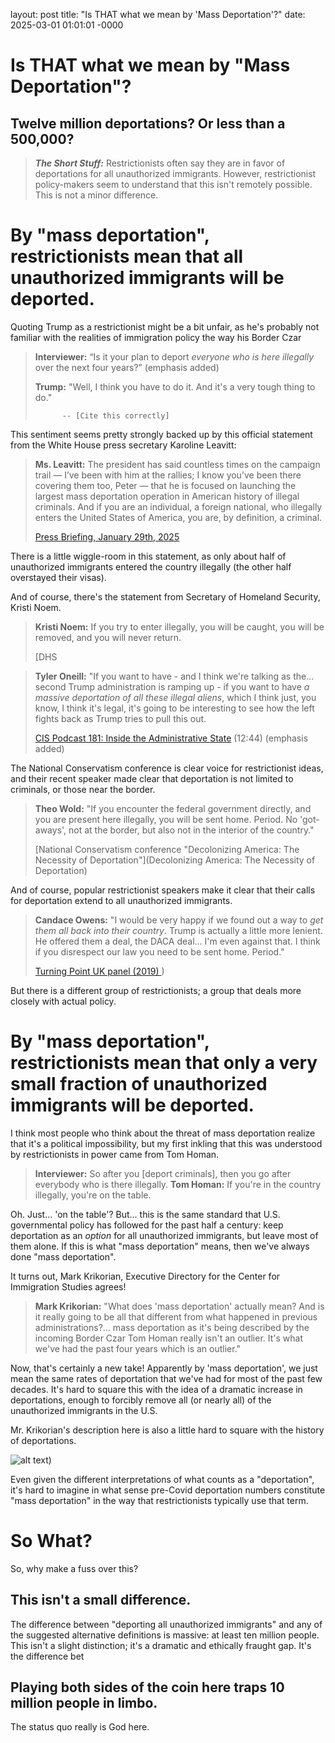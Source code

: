 layout: post
title: "Is THAT what we mean by 'Mass Deportation'?"
date: 2025-03-01 01:01:01 -0000

# Is THAT what we mean by "Mass Deportation"?
## Twelve million deportations? Or less than a 500,000?

>**_The Short Stuff:_** Restrictionists often say they are in favor of deportations for all unauthorized immigrants. However, restrictionist
>policy-makers seem to understand that this isn't remotely possible. This is not a minor difference.

# By "mass deportation", restrictionists mean that all unauthorized immigrants will be deported.

Quoting Trump as a restrictionist might be a bit unfair, as he's probably not familiar with the realities
of immigration policy the way his Border Czar

> **Interviewer:** “Is it your plan to deport *everyone who is here illegally* over the next four years?” (emphasis added)
>
> **Trump:** "Well, I think you have to do it. And it's a very tough thing to do."
> 
>           -- [Cite this correctly]

This sentiment seems pretty strongly backed up by this official statement from the White House press secretary Karoline Leavitt:

> **Ms. Leavitt:** The president has said countless times on the campaign trail — I’ve been with him at the rallies; I know you’ve been there covering them too, Peter — that he is focused on launching the largest
> mass deportation operation in American history of illegal criminals. 
> And if you are an individual, a foreign national, who illegally enters the United States of America, you are, by definition, a criminal.
>
> [Press Briefing, January 29th, 2025](https://www.whitehouse.gov/briefings-statements/2025/01/press-briefing-by-press-secretary-karoline-leavitt/)

There is a little wiggle-room in this statement, as only about half of unauthorized immigrants entered the country illegally (the other half overstayed their visas).

And of course, there's the statement from Secretary of Homeland Security, Kristi Noem.

> **Kristi Noem:** If you try to enter illegally, you will be caught, you will be removed, and you will never return.
>
> [DHS 


> **Tyler Oneill:** "If you want to have - and I think we're talking as the... second Trump administration is ramping up - if you want to have *a massive
> deportation of all these illegal aliens*, which I think just, you know, I think it's legal, it's going to be interesting to see how the left fights back
> as Trump tries to pull this out.
>
>   [CIS Podcast 181: Inside the Administrative State](https://youtube/hV42AHKM7Wk?si=WvRG-w3sipsz1rnT&t=764) (12:44) (emphasis added)

The National Conservatism conference is clear voice for restrictionist ideas, and their recent speaker made clear that deportation
is not limited to criminals, or those near the border.

> **Theo Wold:** "If you encounter the federal government directly, and you are present here illegally, you will be sent home. Period. No 'got-aways',
> not at the border, but also not in the interior of the country."
>
> [National Conservatism conference "Decolonizing America: The Necessity of Deportation"](Decolonizing America: The Necessity of Deportation)

And of course, popular restrictionist speakers make it clear that their calls for deportation extend to all unauthorized immigrants.

> **Candace Owens:** "I would be very happy if we found out a way to *get them all back into their country*. Trump is actually a little more lenient. He offered them a deal, the DACA deal...
> I'm even against that. I think if you disrespect our law you need to be sent home. Period."
>
> [Turning Point UK panel (2019) ](https://youtu.be/rsXja_tT6Bw?si=6Aawzwis0N4Ft_MC&t=2472))

But there is a different group of restrictionists; a group that deals more closely with actual policy. 

# By "mass deportation", restrictionists mean that only a very small fraction of unauthorized immigrants will be deported.

I think most people who think about the threat of mass deportation realize that it's a political impossibility, but my first inkling that this 
was understood by restrictionists in power came from Tom Homan.

> **Interviewer:** So after you [deport criminals], then you go after everybody who is there illegally.
> **Tom Homan:** If you're in the country illegally, you're on the table.

Oh. Just... 'on the table'? But... this is the same standard that U.S. governmental policy has followed for the past half a century:
keep deportation as an *option* for all unauthorized immigrants, but leave most of them alone. If this is what "mass deportation" means,
then we've always done "mass deportation". 

It turns out, Mark Krikorian, Executive Directory for the Center for Immigration Studies agrees!

> **Mark Krikorian:** "What does 'mass deportation' actually mean? And is it really going to be all that different from what happened in previous administrations?... mass
> deportation as it's being described by the incoming Border Czar Tom Homan really isn't an outlier. It's what we've had the past four years which is an outlier."

Now, that's certainly a new take! Apparently by 'mass deportation', we just mean the same rates of deportation that we've had for most of the past few decades.
It's hard to square this with the idea of a dramatic increase in deportations, enough to forcibly remove all (or nearly all) of the unauthorized immigrants in the U.S.

Mr. Krikorian's description here is also a little hard to square with the history of deportations.

![alt text](https://github.com/fiverbeyond/skills-github-pages/blob/main/_data/edited_deportations.png))

Even given the different interpretations of what counts as a "deportation", it's hard to imagine in what sense pre-Covid deportation numbers constitute "mass deportation"
in the way that restrictionists typically use that term.

# So What?

So, why make a fuss over this?

## This isn't a small difference.

The difference between "deporting all unauthorized immigrants" and any of the suggested alternative definitions is massive: at least ten million people.
This isn't a slight distinction; it's a dramatic and ethically fraught gap. It's the difference bet

## Playing both sides of the coin here traps 10 million people in limbo.

The status quo really is God here. 

